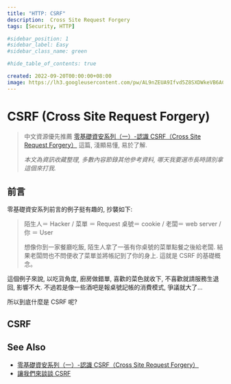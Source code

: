 ```yaml
---
title: "HTTP: CSRF"
description:  Cross Site Request Forgery
tags: [Security, HTTP]

#sidebar_position: 1
#sidebar_label: Easy
#sidebar_class_name: green

#hide_table_of_contents: true

created: 2022-09-20T00:00:00+08:00
image: https://lh3.googleusercontent.com/pw/AL9nZEUA9Ifvd5Z8SXDWkeVB6AC4MPGwnXaL6kBXNPoXwOQQ2jOcZ1Jw_0p8TKK8C3ZX0e67_FOY15eDrm7aaXSQJcKtoUzC80SAQEHsaBy6qS2AqNNs5VUFNXBKm439y_1wkvmDl-PnL8ReojnIumNlEvOXBg=w800-no?authuser=0
---
```


CSRF (Cross Site Request Forgery)
=================================

> 中文資源優先推薦 [零基礎資安系列（一）-認識 CSRF（Cross Site Request Forgery）](https://tech-blog.cymetrics.io/posts/jo/zerobased-cross-site-request-forgery/) 這篇, 
淺顯易懂, 易於了解.  
>
> _本文為資訊收藏整理, 多數內容節錄其他參考資料, 哪天我要選市長時請別拿這個來打我._


前言
----

零基礎資安系列前言的例子挺有趣的, 抄襲如下:

> 陌生人＝ Hacker / 菜單 ＝ Request
> 桌號＝ cookie / 老闆＝ web server / 你 ＝ User
> 
> 想像你到一家餐廳吃飯, 陌生人拿了一張有你桌號的菜單點餐之後給老闆. 
> 結果老闆問也不問便收了菜單並將帳記到了你的身上. 這就是 CSRF 的基礎概念。

這個例子來說, 以吃貨角度, 廚房做錯單, 喜歡的菜色就收下, 不喜歡就請服務生退回, 影響不大.
不過若是像一些酒吧是報桌號記帳的消費模式, 爭議就大了...

所以到底什麼是 CSRF 呢?


CSRF
----





See Also
--------

- [零基礎資安系列（一）-認識 CSRF（Cross Site Request Forgery）](https://tech-blog.cymetrics.io/posts/jo/zerobased-cross-site-request-forgery/)
- [讓我們來談談 CSRF](https://blog.techbridge.cc/2017/02/25/csrf-introduction/)
